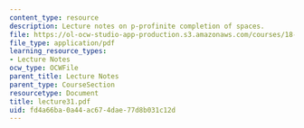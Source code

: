 ```yaml
---
content_type: resource
description: Lecture notes on p-profinite completion of spaces.
file: https://ol-ocw-studio-app-production.s3.amazonaws.com/courses/18-917-topics-in-algebraic-topology-the-sullivan-conjecture-fall-2007/fd4a66ba0a44ac674dae77d8b031c12d_lecture31.pdf
file_type: application/pdf
learning_resource_types:
- Lecture Notes
ocw_type: OCWFile
parent_title: Lecture Notes
parent_type: CourseSection
resourcetype: Document
title: lecture31.pdf
uid: fd4a66ba-0a44-ac67-4dae-77d8b031c12d
---
```

